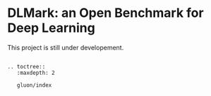 # DLMark: an Open Benchmark for Deep Learning

This project is still under developement. 


```eval_rst

.. toctree::
   :maxdepth: 2

   gluon/index
```
